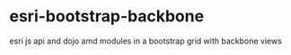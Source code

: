 esri-bootstrap-backbone
=======================

esri js api and dojo amd modules in a bootstrap grid with backbone views
